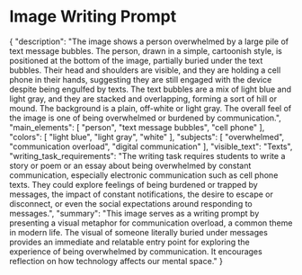 # Image Writing Prompt

{
  "description": "The image shows a person overwhelmed by a large pile of text message bubbles. The person, drawn in a simple, cartoonish style, is positioned at the bottom of the image, partially buried under the text bubbles. Their head and shoulders are visible, and they are holding a cell phone in their hands, suggesting they are still engaged with the device despite being engulfed by texts. The text bubbles are a mix of light blue and light gray, and they are stacked and overlapping, forming a sort of hill or mound. The background is a plain, off-white or light gray. The overall feel of the image is one of being overwhelmed or burdened by communication.",
  "main_elements": [
    "person",
    "text message bubbles",
    "cell phone"
  ],
    "colors": [
      "light blue",
      "light gray",
      "white"
      ],
  "subjects": [
    "overwhelmed",
    "communication overload",
    "digital communication"
  ],
  "visible_text": "Texts",
  "writing_task_requirements": "The writing task requires students to write a story or poem or an essay about being overwhelmed by constant communication, especially electronic communication such as cell phone texts. They could explore feelings of being burdened or trapped by messages, the impact of constant notifications, the desire to escape or disconnect, or even the social expectations around responding to messages.",
  "summary": "This image serves as a writing prompt by presenting a visual metaphor for communication overload, a common theme in modern life. The visual of someone literally buried under messages provides an immediate and relatable entry point for exploring the experience of being overwhelmed by communication. It encourages reflection on how technology affects our mental space."
}